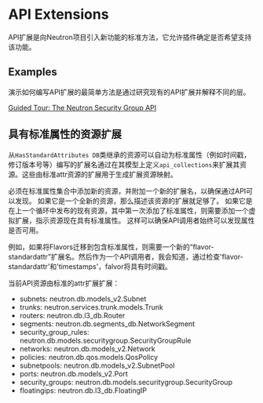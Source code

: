 # API Extensions

API扩展是向Neutron项目引入新功能的标准方法，它允许插件确定是否希望支持该功能。

## Examples

演示如何编写API扩展的最简单方法是通过研究现有的API扩展并解释不同的层。

[Guided Tour: The Neutron Security Group API](https://docs.openstack.org/developer/neutron/devref/security_group_api.html)

## 具有标准属性的资源扩展

从`HasStandardAttributes DB`类继承的资源可以自动为标准属性（例如时间戳，修订版本号等）编写的扩展名通过在其模型上定义`api_collections`来扩展其资源。这些由标准attr资源的扩展用于生成扩展资源映射。

必须在标准属性集合中添加新的资源，并附加一个新的扩展名，以确保通过API可以发现。 如果它是一个全新的资源，那么描述该资源的扩展就足够了。 如果它是在上一个循环中发布的现有资源，其中第一次添加了标准属性，则需要添加一个虚拟扩展，指示资源现在具有标准属性。 这样可以确保API调用者始终可以发现属性是否可用。

例如，如果将Flavors迁移到包含标准属性，则需要一个新的“flavor-standardattr”扩展名。然后作为一个API调用者，我会知道，通过检查'flavor-standardattr'和'timestamps'，falvor将具有时间戳。

当前API资源由标准的attr扩展扩展：

* subnets: neutron.db.models_v2.Subnet
* trunks: neutron.services.trunk.models.Trunk
* routers: neutron.db.l3_db.Router
* segments: neutron.db.segments_db.NetworkSegment
* security_group_rules: neutron.db.models.securitygroup.SecurityGroupRule
* networks: neutron.db.models_v2.Network
* policies: neutron.db.qos.models.QosPolicy
* subnetpools: neutron.db.models_v2.SubnetPool
* ports: neutron.db.models_v2.Port
* security_groups: neutron.db.models.securitygroup.SecurityGroup
* floatingips: neutron.db.l3_db.FloatingIP